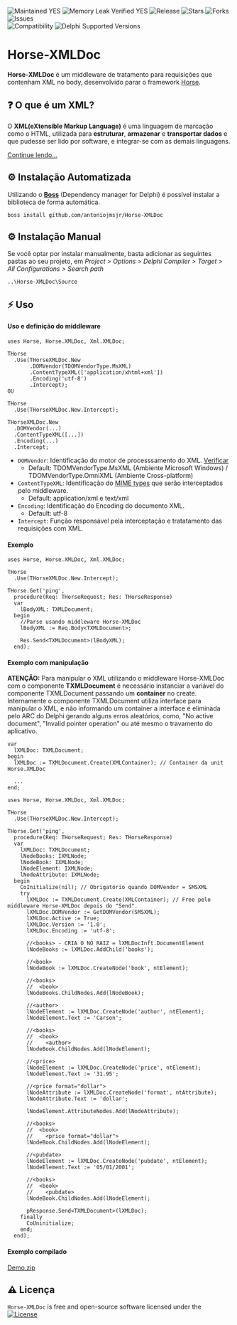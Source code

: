![Maintained YES](https://img.shields.io/badge/Maintained%3F-yes-green.svg?style=flat-square&color=important)
![Memory Leak Verified YES](https://img.shields.io/badge/Memory%20Leak%20Verified%3F-yes-green.svg?style=flat-square&color=important)
![Release](https://img.shields.io/github/v/release/antoniojmsjr/Horse-XMLDoc?label=Latest%20release&style=flat-square&color=important)
![Stars](https://img.shields.io/github/stars/antoniojmsjr/Horse-XMLDoc.svg?style=flat-square)
![Forks](https://img.shields.io/github/forks/antoniojmsjr/Horse-XMLDoc.svg?style=flat-square)
![Issues](https://img.shields.io/github/issues/antoniojmsjr/Horse-XMLDoc.svg?style=flat-square&color=blue)</br>
![Compatibility](https://img.shields.io/badge/Compatibility-Horse-3db36a?style=flat-square)
![Delphi Supported Versions](https://img.shields.io/badge/Delphi%20Supported%20Versions-XE7%20and%20above-3db36a?style=flat-square)

# Horse-XMLDoc

**Horse-XMLDoc** é um middleware de tratamento para requisições que contenham XML no body, desenvolvido parar o framework [Horse](https://github.com/HashLoad/horse).

## ❓ O que é um XML?

O **XML(eXtensible Markup Language)** é uma linguagem de marcação como o HTML, utilizada para **estruturar**, **armazenar** e **transportar dados** e que pudesse ser lido por software, e integrar-se com as demais linguagens.

[Continue lendo...](https://github.com/antoniojmsjr/Horse-XMLDoc/blob/main/XML.md)

## ⚙️ Instalação Automatizada

Utilizando o [**Boss**](https://github.com/HashLoad/boss/releases/latest) (Dependency manager for Delphi) é possível instalar a biblioteca de forma automática.

```
boss install github.com/antoniojmsjr/Horse-XMLDoc
```

## ⚙️ Instalação Manual

Se você optar por instalar manualmente, basta adicionar as seguintes pastas ao seu projeto, em *Project > Options > Delphi Compiler > Target > All Configurations > Search path*

```
..\Horse-XMLDoc\Source
```

## ⚡️ Uso

#### Uso e definição do middleware

```delphi
uses Horse, Horse.XMLDoc, Xml.XMLDoc;

THorse
  .Use(THorseXMLDoc.New
       .DOMVendor(TDOMVendorType.MsXML)
       .ContentTypeXML(['application/xhtml+xml'])
       .Encoding('utf-8')
       .Intercept);
OU

THorse
  .Use(THorseXMLDoc.New.Intercept);
```

```delphi
THorseXMLDoc.New
  .DOMVendor(...)
  .ContentTypeXML([...])
  .Encoding(...)
  .Intercept;
```
* `DOMVendor`: Identificação do motor de processsamento do XML. [Verificar](https://github.com/antoniojmsjr/Horse-XMLDoc/blob/main/XML.md)
  * Default: TDOMVendorType.MsXML (Ambiente Microsoft Windows) / TDOMVendorType.OmniXML (Ambiente Cross-platform)
* `ContentTypeXML`: Identificação do [MIME types](https://developer.mozilla.org/en-US/docs/Web/HTTP/Basics_of_HTTP/MIME_types) que serão interceptados pelo middleware.
  * Default: application/xml e text/xml
* `Encoding`: Identificação do Encoding do documento XML.
  * Default: utf-8
* `Intercept`: Função responsável pela interceptação e tratatamento das requisições com XML.

#### Exemplo

```delphi
uses Horse, Horse.XMLDoc, Xml.XMLDoc;

THorse
  .Use(THorseXMLDoc.New.Intercept);

THorse.Get('ping',
  procedure(Req: THorseRequest; Res: THorseResponse)
  var
    lBodyXML: TXMLDocument;
  begin
    //Parse usando middleware Horse-XMLDoc
    lBodyXML := Req.Body<TXMLDocument>;
  
    Res.Send<TXMLDocument>(lBodyXML);  
  end);
```

#### Exemplo com manipulação

**ATENÇÃO:** Para manipular o XML utilizando o middleware Horse-XMLDoc com o componente **TXMLDocument** é necessário instanciar a variável do componente TXMLDocument passando um **container** no create. Internamente o componente TXMLDocument utiliza interface para manipular o XML, e não informando um container a interface é eliminada pelo ARC do Delphi gerando alguns erros aleatórios, como, "No active document", "Invalid pointer operation" ou até mesmo o travamento do aplicativo.

```delphi
var
  lXMLDoc: TXMLDocument;
begin
  lXMLDoc := TXMLDocument.Create(XMLContainer); // Container da unit Horse.XMLDoc

  ...
end;
```

```delphi
uses Horse, Horse.XMLDoc, Xml.XMLDoc;

THorse
  .Use(THorseXMLDoc.New.Intercept);

THorse.Get('ping',
  procedure(Req: THorseRequest; Res: THorseResponse)
  var
    lXMLDoc: TXMLDocument;
    lNodeBooks: IXMLNode;
    lNodeBook: IXMLNode;
    lNodeElement: IXMLNode;
    lNodeAttribute: IXMLNode;
  begin
    CoInitialize(nil); // Obrigatório quando DOMVendor = SMSXML
    try
      lXMLDoc := TXMLDocument.Create(XMLContainer); // Free pelo middleware Horse-XMLDoc depois do "Send".
      lXMLDoc.DOMVendor := GetDOMVendor(SMSXML);
      lXMLDoc.Active := True;
      lXMLDoc.Version := '1.0';
      lXMLDoc.Encoding := 'utf-8';

      //<books> - CRIA O NÓ RAIZ = lXMLDocInft.DocumentElement
      lNodeBooks := lXMLDoc.AddChild('books');

      //<book>
      lNodeBook := lXMLDoc.CreateNode('book', ntElement);

      //<books>
      //  <book>
      lNodeBooks.ChildNodes.Add(lNodeBook);

      //<author>
      lNodeElement := lXMLDoc.CreateNode('author', ntElement);
      lNodeElement.Text := 'Carson';

      //<books>
      //  <book>
      //    <author>
      lNodeBook.ChildNodes.Add(lNodeElement);

      //<price>
      lNodeElement := lXMLDoc.CreateNode('price', ntElement);
      lNodeElement.Text := '31.95';

      //<price format="dollar">
      lNodeAttribute := lXMLDoc.CreateNode('format', ntAttribute);
      lNodeAttribute.Text := 'dollar';

      lNodeElement.AttributeNodes.Add(lNodeAttribute);

      //<books>
      //  <book>
      //    <price format="dollar">
      lNodeBook.ChildNodes.Add(lNodeElement);

      //<pubdate>
      lNodeElement := lXMLDoc.CreateNode('pubdate', ntElement);
      lNodeElement.Text := '05/01/2001';

      //<books>
      //  <book>
      //    <pubdate>
      lNodeBook.ChildNodes.Add(lNodeElement);

      pResponse.Send<TXMLDocument>(lXMLDoc);
    finally
      CoUninitialize;
    end;
  end);
```

#### Exemplo compilado
[Demo.zip](https://github.com/antoniojmsjr/Horse-XMLDoc/files/13575594/Demo.zip)


## ⚠️ Licença
`Horse-XMLDoc` is free and open-source software licensed under the [![License](https://img.shields.io/badge/license-Apache%202-blue.svg)](https://github.com/antoniojmsjr/Horse-XMLDoc/blob/master/LICENSE)
